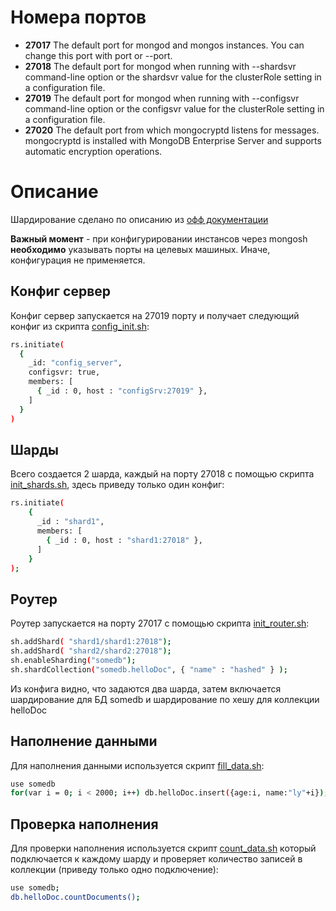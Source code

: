 # Номера портов

- **27017** The default port for mongod and mongos instances. You can change this port with port or --port.
- **27018** The default port for mongod when running with --shardsvr command-line option or the shardsvr value for the clusterRole setting in a configuration file.
- **27019** The default port for mongod when running with --configsvr command-line option or the configsvr value for the clusterRole setting in a configuration file.
- **27020** The default port from which mongocryptd listens for messages. mongocryptd is installed with MongoDB Enterprise Server and supports automatic encryption operations.


# Описание

Шардирование сделано по описанию из [офф документации](https://www.mongodb.com/docs/manual/tutorial/deploy-shard-cluster/#overview)

**Важный момент** - при конфигурировании инстансов через mongosh **необходимо** указывать порты на целевых машиных. Иначе, конфигурация не применяется.

## Конфиг сервер

Конфиг сервер запускается на 27019 порту и получает следующий конфиг из скрипта [config_init.sh](./config_init.sh):

```bash
rs.initiate(
  {
    _id: "config_server",
    configsvr: true,
    members: [
      { _id : 0, host : "configSrv:27019" },
    ]
  }
)
```

## Шарды

Всего создается 2 шарда, каждый на порту 27018 с помощью скрипта [init_shards.sh](./init_shards.sh), здесь приведу только один конфиг:
```bash
rs.initiate(
    {
      _id : "shard1",
      members: [
        { _id : 0, host : "shard1:27018" },
      ]
    }
);
```

## Роутер

Роутер запускается на порту 27017 с помощью скрипта [init_router.sh](./init_router.sh):
```bash
sh.addShard( "shard1/shard1:27018");
sh.addShard( "shard2/shard2:27018");
sh.enableSharding("somedb");
sh.shardCollection("somedb.helloDoc", { "name" : "hashed" } );
```

Из конфига видно, что задаются два шарда, затем включается шардирование для БД somedb и шардирование по хешу для коллекции helloDoc

## Наполнение данными

Для наполнения данными используется скрипт [fill_data.sh](./fill_data.sh):
```bash
use somedb
for(var i = 0; i < 2000; i++) db.helloDoc.insert({age:i, name:"ly"+i});
```

## Проверка наполнения

Для проверки наполнения используется скрипт [count_data.sh](./count_data.sh) который подключается к каждому шарду и проверяет количество записей в коллекции (приведу только одно подключение):
```bash
use somedb;
db.helloDoc.countDocuments();
```
